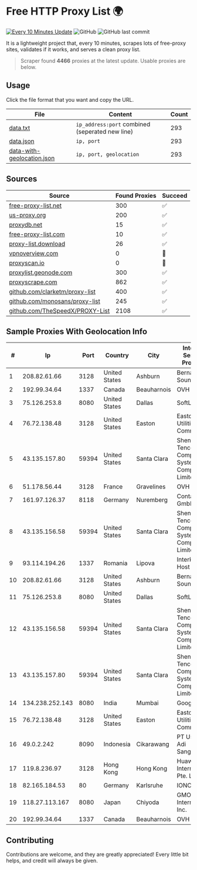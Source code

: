 
# Free HTTP Proxy List 🌍

[![Every 10 Minutes Update](https://github.com/mertguvencli/http-proxy-list/actions/workflows/main.yml/badge.svg?branch=main)](https://github.com/mertguvencli/http-proxy-list/actions/workflows/main.yml)
![GitHub](https://img.shields.io/github/license/mertguvencli/http-proxy-list)
![GitHub last commit](https://img.shields.io/github/last-commit/mertguvencli/http-proxy-list)

It is a lightweight project that, every 10 minutes, scrapes lots of free-proxy sites, validates if it works, and serves a clean proxy list.


> Scraper found **4466** proxies at the latest update. Usable proxies are below.

## Usage

Click the file format that you want and copy the URL.


|File|Content|Count|
|----|-------|-----|
|[data.txt](https://raw.githubusercontent.com/mertguvencli/http-proxy-list/main/proxy-list/data.txt)|`ip_address:port` combined (seperated new line)|293|
|[data.json](https://raw.githubusercontent.com/mertguvencli/http-proxy-list/main/proxy-list/data.json)|`ip, port`|293|
|[data-with-geolocation.json](https://raw.githubusercontent.com/mertguvencli/http-proxy-list/main/proxy-list/data-with-geolocation.json)|`ip, port, geolocation`|293|

## Sources

|Source|Found Proxies|Succeed|
|------|-------------|-------|
|[free-proxy-list.net](https://free-proxy-list.net)|300|✅|
|[us-proxy.org](https://www.us-proxy.org)|200|✅|
|[proxydb.net](http://proxydb.net)|15|✅|
|[free-proxy-list.com](https://free-proxy-list.com/?page=&port=&type%5B%5D=http&type%5B%5D=https&up_time=0&search=Search)|10|✅|
|[proxy-list.download](https://www.proxy-list.download/HTTP)|26|✅|
|[vpnoverview.com](https://vpnoverview.com/privacy/anonymous-browsing/free-proxy-servers)|0|🚫|
|[proxyscan.io](https://www.proxyscan.io)|0|🚫|
|[proxylist.geonode.com](https://proxylist.geonode.com/api/proxy-list?limit=300&page=1&sort_by=lastChecked&sort_type=desc&protocols=http,https)|300|✅|
|[proxyscrape.com](https://api.proxyscrape.com/v2/?request=displayproxies&protocol=http&timeout=10000&country=all&ssl=all&anonymity=all)|862|✅|
|[github.com/clarketm/proxy-list](https://raw.githubusercontent.com/clarketm/proxy-list/master/proxy-list-raw.txt)|400|✅|
|[github.com/monosans/proxy-list](https://raw.githubusercontent.com/monosans/proxy-list/main/proxies/http.txt)|245|✅|
|[github.com/TheSpeedX/PROXY-List](https://raw.githubusercontent.com/TheSpeedX/PROXY-List/master/http.txt)|2108|✅|


## Sample Proxies With Geolocation Info

|#|Ip|Port|Country|City|Internet Service Provider|
|-|--|----|-------|----|-------------------------|
|1|208.82.61.66|3128|United States|Ashburn|Bernardi Sounds|
|2|192.99.34.64|1337|Canada|Beauharnois|OVH SAS|
|3|75.126.253.8|8080|United States|Dallas|SoftLayer|
|4|76.72.138.48|3128|United States|Easton|Easton Utilities Commission|
|5|43.135.157.80|59394|United States|Santa Clara|Shenzhen Tencent Computer Systems Company Limited|
|6|51.178.56.44|3128|France|Gravelines|OVH SAS|
|7|161.97.126.37|8118|Germany|Nuremberg|Contabo GmbH|
|8|43.135.156.58|59394|United States|Santa Clara|Shenzhen Tencent Computer Systems Company Limited|
|9|93.114.194.26|1337|Romania|Lipova|Interkvm Host SRL|
|10|208.82.61.66|3128|United States|Ashburn|Bernardi Sounds|
|11|75.126.253.8|8080|United States|Dallas|SoftLayer|
|12|43.135.156.58|59394|United States|Santa Clara|Shenzhen Tencent Computer Systems Company Limited|
|13|43.135.157.80|59394|United States|Santa Clara|Shenzhen Tencent Computer Systems Company Limited|
|14|134.238.252.143|8080|India|Mumbai|Google LLC|
|15|76.72.138.48|3128|United States|Easton|Easton Utilities Commission|
|16|49.0.2.242|8090|Indonesia|Cikarawang|PT Usaha Adi Sanggoro|
|17|119.8.236.97|3128|Hong Kong|Hong Kong|Huawei International Pte. Ltd.|
|18|82.165.184.53|80|Germany|Karlsruhe|IONOS SE|
|19|118.27.113.167|8080|Japan|Chiyoda|GMO Internet, Inc.|
|20|192.99.34.64|1337|Canada|Beauharnois|OVH SAS|



## Contributing

Contributions are welcome, and they are greatly appreciated! Every
little bit helps, and credit will always be given.


